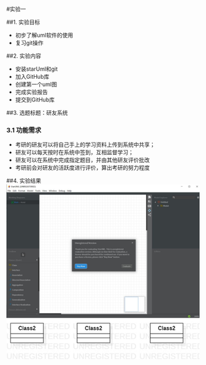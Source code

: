 #实验一

##1. 实验目标
- 初步了解uml软件的使用
- 复习git操作

##2. 实验内容
- 安装starUml和git
- 加入GitHub库
- 创建第一个uml图
- 完成实验报告
- 提交到GitHub库

##3. 选题标题：研友系统
### 3.1 功能需求
- 考研的研友可以将自己手上的学习资料上传到系统中共享；
- 研友可以每天按时在系统中签到，互相监督学习；
- 研友可以在系统中完成指定题目，并由其他研友评价批改
- 考研前会对研友的活跃度进行评价，算出考研的努力程度

##4. 实验结果
![starUml安装完成截图](./installed.jpg)
![第一张UML图](./model01.jpg)



